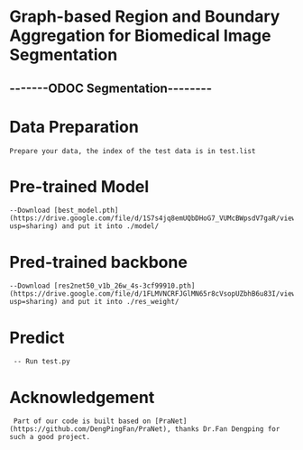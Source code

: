 # Graph-based Region and Boundary Aggregation for Biomedical Image Segmentation

-------ODOC Segmentation--------
----------------------------------  

# Data Preparation  
```
Prepare your data, the index of the test data is in test.list  
```  
# Pre-trained Model  
```
--Download [best_model.pth](https://drive.google.com/file/d/1S7s4jq8emUQbDHoG7_VUMcBWpsdV7gaR/view?usp=sharing) and put it into ./model/  

```  
# Pred-trained backbone  
```
--Download [res2net50_v1b_26w_4s-3cf99910.pth](https://drive.google.com/file/d/1FLMVNCRFJGlMN65r8cVsopUZbhB6u83I/view?usp=sharing) and put it into ./res_weight/ 
```

# Predict  
```
 -- Run test.py  
 ```  
 # Acknowledgement
 ```
  Part of our code is built based on [PraNet](https://github.com/DengPingFan/PraNet), thanks Dr.Fan Dengping for such a good project.
  ```





